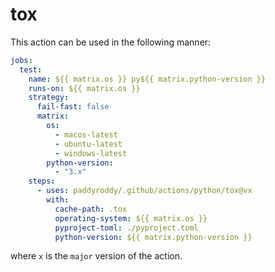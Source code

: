 # tox

This action can be used in the following manner:

```yaml
jobs:
  test:
    name: ${{ matrix.os }} py${{ matrix.python-version }}
    runs-on: ${{ matrix.os }}
    strategy:
      fail-fast: false
      matrix:
        os:
          - macos-latest
          - ubuntu-latest
          - windows-latest
        python-version:
          - "3.x"
    steps:
      - uses: paddyroddy/.github/actions/python/tox@vx
        with:
          cache-path: .tox
          operating-system: ${{ matrix.os }}
          pyproject-toml: ./pyproject.toml
          python-version: ${{ matrix.python-version }}
```

where `x` is the `major` version of the action.
